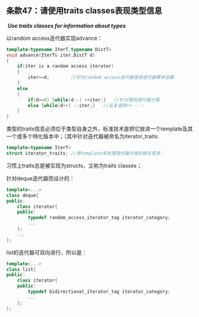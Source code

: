 ## 条款47：请使用traits classes表现类型信息

​			***Use traits classes for information about types***

以random access迭代器实现advance：

```c++
template<typename IterT,typename DistT>
void advance(IterT& iter,DistT d)
{
	if(iter is a random access iterator)
	{
		iter+=d;		//针对random access迭代器使用迭代器算术运算
	}
	else
	{
		if(d>=0) {while(d--) ++iter;}	//针对其他迭代器分类
		else {while(d++) --iter;}	//反复调用++ --；
	}
}
```

类型的traits信息必须位于类型自身之外，标准技术是把它放进一个template及其一个或多个特化版本中；（其中针对迭代器被命名为iterator_traits:

```c++
template<typename IterT>
struct iterator_traits;	//用template来处理迭代器分类的相关信息；
```

习惯上traits总是被实现为structs，又称为traits classes；

针对deque迭代器而设计的：

```c++
template<...>
class deque{
public:
	class iterator{
	public:	
		typedef random_access_iterator_tag iterator_category;
		...
	};
	...
};
```

list的迭代器可双向进行，所以是：

```c++
template<...>
class list{
public:
	class iterator{
	public:
		typedef bidirectional_iterator_tag iterator_category;
		...
	};
};
```

